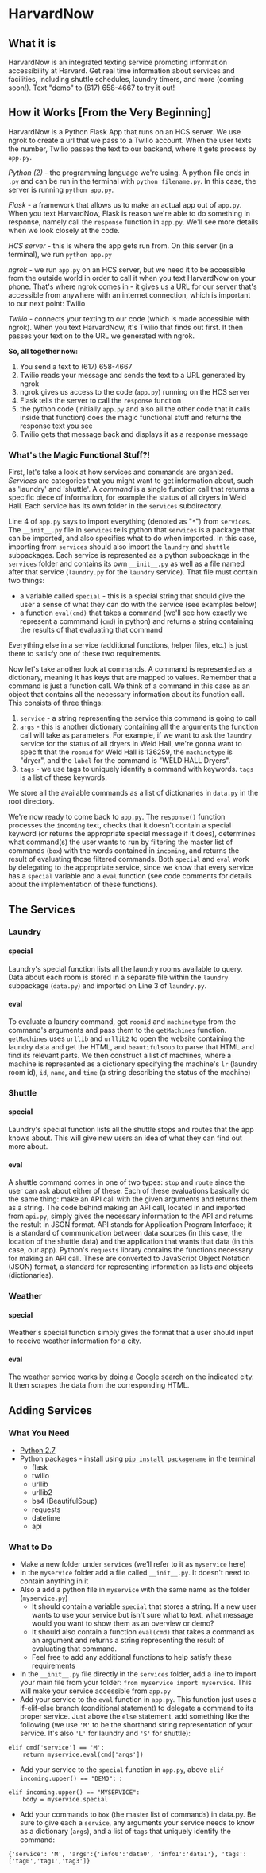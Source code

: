# HarvardNow #
## What it is ##
HarvardNow is an integrated texting service promoting information accessibility at Harvard. Get real time information about services and facilities, including shuttle schedules, laundry timers, and more (coming soon!). Text "demo" to (617) 658-4667 to try it out!

## How it Works [From the Very Beginning] ##
HarvardNow is a Python Flask App that runs on an HCS server. We use ngrok to create a url that we pass to a Twilio account. When the user texts the number, Twilio passes the text to our backend, where it gets process by `app.py`.

_Python (2)_ - the programming language we're using. A python file ends in `.py` and can be run in the terminal with `python filename.py`. In this case, the server is running `python app.py`.

_Flask_ - a framework that allows us to make an actual app out of `app.py`. When you text HarvardNow, Flask is reason we're able to do something in response, namely call the `response` function in `app.py`. We'll see more details when we look closely at the code.

_HCS server_ - this is where the app gets run from. On this server (in a terminal), we run `python app.py`

_ngrok_ - we run `app.py` on an HCS server, but we need it to be accessible from the outside world in order to call it when you text HarvardNow on your phone. That's where ngrok comes in - it gives us a URL for our server that's accessible from anywhere with an internet connection, which is important to our next point: Twilio

_Twilio_ - connects your texting to our code (which is made accessible with ngrok). When you text HarvardNow, it's Twilio that finds out first. It then passes your text on to the URL we generated with ngrok.

__So, all together now:__

1. You send a text to (617) 658-4667
2. Twilio reads your message and sends the text to a URL generated by ngrok
3. ngrok gives us access to the code (`app.py`) running on the HCS server
4. Flask tells the server to call the `response` function
5. the python code (initially `app.py` and also all the other code that it calls inside that function) does the magic functional stuff and returns the response text you see
6. Twilio gets that message back and displays it as a response message

### What's the Magic Functional Stuff?! ###

First, let's take a look at how services and commands are organized. _Services_ are categories that you might want to get information about, such as 'laundry' and 'shuttle'. A _command_ is a single function call that returns a specific piece of information, for example the status of all dryers in Weld Hall. Each service has its own folder in the `services` subdirectory.

Line 4 of `app.py` says to import everything (denoted as "`*`") from `services`. The `__init__.py` file in `services` tells python that `services` is a package that can be imported, and also specifies what to do when imported. In this case, importing from `services` should also import the `laundry` and `shuttle` subpackages. Each service is represented as a python subpackage in the `services` folder and contains its own `__init__.py` as well as a file named after that service (`laundry.py` for the `laundry` service). That file must contain two things:

* a variable called `special` - this is a special string that should give the user a sense of what they can do with the service (see examples below)
* a function `eval(cmd)` that takes a command (we'll see how exactly we represent a commmand (`cmd`) in python) and returns a string containing the results of that evaluating that command

Everything else in a service (additional functions, helper files, etc.) is just there to satisfy one of these two requirements.

Now let's take another look at commands. A command is represented as a dictionary, meaning it has keys that are mapped to values. Remember that a command is just a function call. We think of a command in this case as an object that contains all the necessary information about its function call. This consists of three things:

1. `service` - a string representing the service this command is going to call
2. `args` - this is another dictionary containing all the arguments the function call will take as parameters. For example, if we want to ask the `laundry` service for the status of all dryers in Weld Hall, we're gonna want to specift that the `roomid` for Weld Hall is 136259, the `machinetype` is "dryer", and the `label` for the command is "WELD HALL Dryers".
3. `tags` - we use tags to uniquely identify a command with keywords. `tags` is a list of these keywords.

We store all the available commands as a list of dictionaries in `data.py` in the root directory.

We're now ready to come back to `app.py`. The `response()` function processes the `incoming` text, checks that it doesn't contain a special keyword (or returns the appropriate special message if it does), determines what command(s) the user wants to run by filtering the master list of commands (`box`) with the words contained in `incoming`, and returns the result of evaluating those filtered commands. Both `special` and `eval` work by delegating to the appropriate service, since we know that every service has a `special` variable and a `eval` function (see code comments for details about the implementation of these functions).

## The Services ##

### Laundry ###

#### special ####
Laundry's special function lists all the laundry rooms available to query. Data about each room is stored in a separate file within the `laundry` subpackage (`data.py`) and imported on Line 3 of `laundry.py`.

#### eval ####
To evaluate a laundry command, get `roomid` and `machinetype` from the command's arguments and pass them to the `getMachines` function. `getMachines` uses `urllib` and `urllib2` to open the website containing the laundry data and get the HTML, and `beautifulsoup` to parse that HTML and find its relevant parts. We then construct a list of machines, where a machine is represented as a dictionary specifying the machine's `lr` (laundry room id), `id`, `name`, and `time` (a string describing the status of the machine)

### Shuttle ###

#### special ####
Laundry's special function lists all the shuttle stops and routes that the app knows about. This will give new users an idea of what they can find out more about.

#### eval ####
A shuttle command comes in one of two types: `stop` and `route` since the user can ask about either of these. Each of these evaluations basically do the same thing: make an API call with the given arguments and returns them as a string. The code behind making an API call, located in and imported from `api.py`, simply gives the necessary information to the API and returns the restult in JSON format. API stands for Application Program Interface; it is a standard of communication between data sources (in this case, the location of the shuttle data) and the application that wants that data (in this case, our app). Python's `requests` library contains the functions necessary for making an API call. These are converted to JavaScript Object Notation (JSON) format, a standard for representing information as lists and objects (dictionaries).

### Weather ###

#### special ####
Weather's special function simply gives the format that a user should input to receive weather information for a city.

#### eval ####
The weather service works by doing a Google search on the indicated city. It then scrapes the data from the corresponding HTML.

## Adding Services ##

### What You Need ###

* [Python 2.7](https://www.python.org/downloads/)
* Python packages - install using [`pip install packagename`](http://python-packaging-user-guide.readthedocs.io/en/latest/installing/) in the terminal
    * flask
    * twilio
    * urllib
    * urllib2
    * bs4 (BeautifulSoup)
    * requests
    * datetime
    * api

### What to Do ###

* Make a new folder under `services` (we'll refer to it as `myservice` here)
* In the `myservice` folder add a file called `__init__.py`. It doesn't need to contain anything in it
* Also a add a python file in `myservice` with the same name as the folder (`myservice.py`)
    * It should contain a variable `special` that stores a string. If a new user wants to use your service but isn't sure what to text, what message would you want to show them as an overview or demo?
	* It should also contain a function `eval(cmd)` that takes a command as an argument and returns a string representing the result of evaluating that command.
	* Feel free to add any additional functions to help satisfy these requirements
* In the `__init__.py` file directly in the `services` folder, add a line to import your main file from your folder: `from myservice import myservice`. This will make your service accessible from `app.py`
* Add your service to the `eval` function in `app.py`. This function just uses a if-elif-else branch (conditional statement) to delegate a command to its proper service. Just above the `else` statement, add something like the following (we use `'M'` to be the shorthand string representation of your service. It's also `'L'` for laundry and `'S'` for shuttle):

```
elif cmd['service'] == 'M':
    return myservice.eval(cmd['args'])
```

* Add your service to the `special` function in `app.py`, above `elif incoming.upper() == "DEMO": `:

```
elif incoming.upper() == "MYSERVICE":
    body = myservice.special
```

* Add your commands to `box` (the master list of commands) in data.py. Be sure to give each a `service`, any arguments your service needs to know as a dictionary (`args`), and a list of `tags` that uniquely identify the command:

`{'service': 'M', 'args':{'info0':'data0', 'info1':'data1'}, 'tags': ['tag0','tag1','tag3']}`
